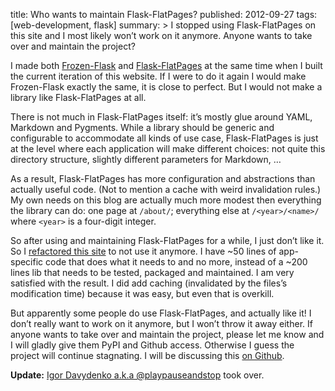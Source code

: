 title: Who wants to maintain Flask-FlatPages?
published: 2012-09-27
tags: [web-development, flask]
summary: >
    I stopped using Flask-FlatPages on this site and I most likely won’t
    work on it anymore. Anyone wants to take over and maintain the project?

I made both [Frozen-Flask](http://packages.python.org/Frozen-Flask/) and
[Flask-FlatPages](http://packages.python.org/Flask-FlatPages/) at the same
time when I built the current iteration of this website. If I were to do
it again I would make Frozen-Flask exactly the same, it is close to perfect.
But I would not make a library like Flask-FlatPages at all.

There is not much in Flask-FlatPages itself: it’s mostly glue around
YAML, Markdown and Pygments. While a library should be generic and configurable
to accommodate all kinds of use case, Flask-FlatPages is just at the level
where each application will make different choices: not quite this directory
structure, slightly different parameters for Markdown, …

As a result, Flask-FlatPages has more configuration and abstractions than
actually useful code. (Not to mention a cache with weird invalidation rules.)
My own needs on this blog are actually much more modest then everything the
library can do: one page at `/about/`; everything else at `/<year>/<name>/`
where `<year>` is a four-digit integer.

So after using and maintaining Flask-FlatPages for a while, I just don’t
like it. So I [refactored this site](https://github.com/SimonSapin/exyr.org/commit/d1cedc633c1df4d1f395441a56d01cfef8dcebd6)
to not use it anymore. I have ~50 lines of app-specific code that does
what it needs to and no more, instead of a ~200 lines lib that needs to
be tested, packaged and maintained. I am very satisfied with the result.
I did add caching (invalidated by the files’s modification time) because
it was easy, but even that is overkill.

But apparently some people do use Flask-FlatPages, and actually like it!
I don’t really want to work on it anymore, but I won’t throw it away either.
If anyone wants to take over and maintain the project, please let me know and
I will gladly give them PyPI and Github access. Otherwise I guess the project
will continue stagnating. I will be discussing this
[on Github](https://github.com/SimonSapin/Flask-FlatPages/issues/8).

**Update:**
[Igor Davydenko a.k.a @playpauseandstop](https://github.com/playpauseandstop)
took over.
